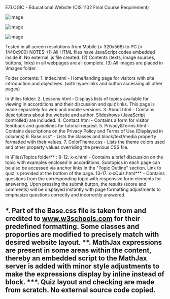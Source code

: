  EZLOGIC - Educational Website (CIS 1102 Final Course Requirement)

![image](https://github.com/20100215/EZLOGIC/assets/84717650/fb4daa5a-8264-41e0-8c43-b603330b5017)

![image](https://github.com/20100215/EZLOGIC/assets/84717650/a9ab64ed-4391-4b38-8ac4-ae860f6a69c5)

![image](https://github.com/20100215/EZLOGIC/assets/84717650/7ace16c9-fa0d-40f9-a26b-afa897805566)


 Tested in all screen resolutions from Mobile (> 320x568) to PC (< 1440x900)
 NOTES: (1) All HTML files have JavaScript codes embedded inside it. No external .js file created.
        (2) Contents (texts, image sources, buttons, links) in all webpages are all complete.
        (3) All images are placed in \Images folder.
 
 Folder contents:
     1. index.html          - Home/landing page for visitors with site introduction and objectives.
                              (with hyperlinks and button accessing all other pages)

   In \Files folder:
     2. Lessons.html        - Displays lists of topics available for viewing in accorditions and their discussion and quiz links.
                              This page is made separately for web and mobile versions.
     3. About.html          - Contains descriptions about the website and author. Slideshows (JavaScript controlled) are included.
     4. Contact.html        - Contains a form for visitor feedback and guidelines for tutorial request.
     5. Privacy&Terms.html  - Contains descriptions on the Privacy Policy and Terms of Use (Displayed in columns) 
     6. Base.css*           - Lists the classes and block/text/media property formatted with their values.
     7. ColorTheme.css      - Lists the theme colors used and other property values overriding the previous CSS file.

   In \Files\Topics folder** :
     8-12. x-x.html         - Contains a brief discussion on the topic with examples enclosed in accorditions.
                              Subtopics in each page can be also be accessed via anchor links in the "Topic Outline" section.
                              Link to quiz is provided at the bottom of the page.
     13-17. x-xQuiz.html*** - Contains questions from the corresponding topic with responsive form elements for answering.
                              Upon pressing the submit button, the results (score and comments) will be displayed instantly with
                              page formatting adjustments to emphasize questions correctly and incorrectly answered.

   *.   Part of the Base.css file is taken from and credited to www.w3schools.com for their predefined formatting.
        Some classes and proporties are modified to precisely match with desired website layout.
   **.  MathJax expressions are present in some areas within the content, thereby an embedded script to the MathJax
        server is added with minor style adjustments to make the expressions display by inline instead of block.
   ***. Quiz layout and checking are made from scratch. No external source code copied.
 -----------------------------------------------------------
